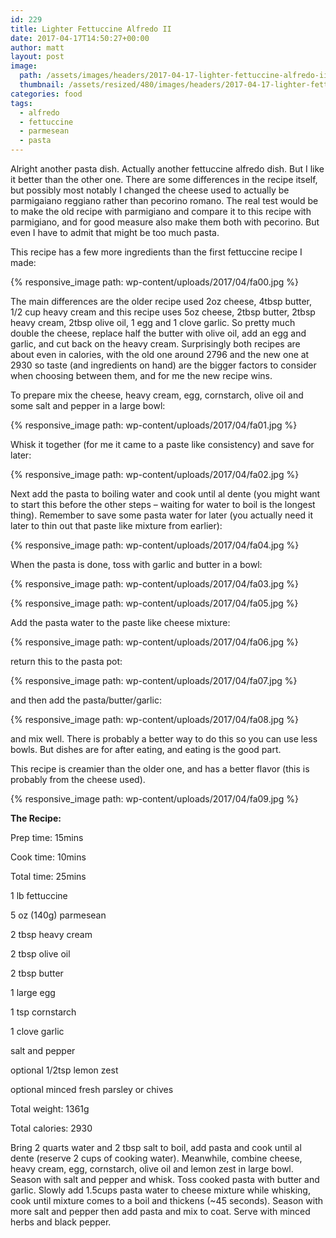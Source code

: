 ```yaml
---
id: 229
title: Lighter Fettuccine Alfredo II
date: 2017-04-17T14:50:27+00:00
author: matt
layout: post
image: 
  path: /assets/images/headers/2017-04-17-lighter-fettuccine-alfredo-ii.jpg
  thumbnail: /assets/resized/480/images/headers/2017-04-17-lighter-fettuccine-alfredo-ii.jpg
categories: food
tags:
  - alfredo
  - fettuccine
  - parmesean
  - pasta
---
```

Alright another pasta dish. Actually another fettuccine alfredo dish. But I like it better than the other one. There are some differences in the recipe itself, but possibly most notably I changed the cheese used to actually be parmigaiano reggiano rather than pecorino romano. The real test would be to make the old recipe with parmigiano and compare it to this recipe with parmigiano, and for good measure also make them both with pecorino. But even I have to admit that might be too much pasta.

<!--more-->

This recipe has a few more ingredients than the first fettuccine recipe I made:

{% responsive_image path: wp-content/uploads/2017/04/fa00.jpg %}

The main differences are the older recipe used 2oz cheese, 4tbsp butter, 1/2 cup heavy cream and this recipe uses 5oz cheese, 2tbsp butter, 2tbsp heavy cream, 2tbsp olive oil, 1 egg and 1 clove garlic. So pretty much double the cheese, replace half the butter with olive oil, add an egg and garlic, and cut back on the heavy cream. Surprisingly both recipes are about even in calories, with the old one around 2796 and the new one at 2930 so taste (and ingredients on hand) are the bigger factors to consider when choosing between them, and for me the new recipe wins.

To prepare mix the cheese, heavy cream, egg, cornstarch, olive oil and some salt and pepper in a large bowl:

{% responsive_image path: wp-content/uploads/2017/04/fa01.jpg %}

Whisk it together (for me it came to a paste like consistency) and save for later:

{% responsive_image path: wp-content/uploads/2017/04/fa02.jpg %}

Next add the pasta to boiling water and cook until al dente (you might want to start this before the other steps &#8211; waiting for water to boil is the longest thing). Remember to save some pasta water for later (you actually need it later to thin out that paste like mixture from earlier):

{% responsive_image path: wp-content/uploads/2017/04/fa04.jpg %}

When the pasta is done, toss with garlic and butter in a bowl:

{% responsive_image path: wp-content/uploads/2017/04/fa03.jpg %}

{% responsive_image path: wp-content/uploads/2017/04/fa05.jpg %}

Add the pasta water to the paste like cheese mixture:

{% responsive_image path: wp-content/uploads/2017/04/fa06.jpg %}

return this to the pasta pot:

{% responsive_image path: wp-content/uploads/2017/04/fa07.jpg %}

and then add the pasta/butter/garlic:

{% responsive_image path: wp-content/uploads/2017/04/fa08.jpg %}

and mix well. There is probably a better way to do this so you can use less bowls. But dishes are for after eating, and eating is the good part.

This recipe is creamier than the older one, and has a better flavor (this is probably from the cheese used).

{% responsive_image path: wp-content/uploads/2017/04/fa09.jpg %}

**The Recipe:**

Prep time: 15mins
  
Cook time: 10mins
  
Total time: 25mins

1 lb fettuccine
  
5 oz (140g) parmesean
  
2 tbsp heavy cream
  
2 tbsp olive oil
  
2 tbsp butter
  
1 large egg
  
1 tsp cornstarch
  
1 clove garlic
  
salt and pepper
  
optional 1/2tsp lemon zest
  
optional minced fresh parsley or chives

Total weight: 1361g
  
Total calories: 2930

Bring 2 quarts water and 2 tbsp salt to boil, add pasta and cook until al dente (reserve 2 cups of cooking water). Meanwhile, combine cheese, heavy cream, egg, cornstarch, olive oil and lemon zest in large bowl. Season with salt and pepper and whisk. Toss cooked pasta with butter and garlic. Slowly add 1.5cups pasta water to cheese mixture while whisking, cook until mixture comes to a boil and thickens (~45 seconds). Season with more salt and pepper then add pasta and mix to coat. Serve with minced herbs and black pepper.
